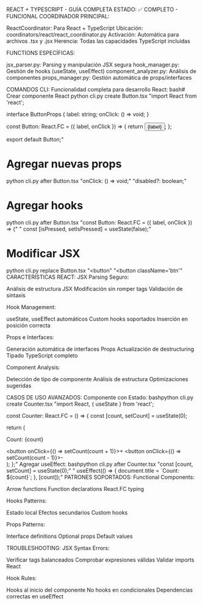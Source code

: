 REACT + TYPESCRIPT - GUÍA COMPLETA
ESTADO: ✅ COMPLETO - FUNCIONAL
COORDINADOR PRINCIPAL:

ReactCoordinator: Para React + TypeScript
Ubicación: coordinators/react/react_coordinator.py
Activación: Automática para archivos .tsx y .jsx
Herencia: Todas las capacidades TypeScript incluidas

FUNCTIONS ESPECÍFICAS:

jsx_parser.py: Parsing y manipulación JSX segura
hook_manager.py: Gestión de hooks (useState, useEffect)
component_analyzer.py: Análisis de componentes
props_manager.py: Gestión automática de props/interfaces

COMANDOS CLI:
Funcionalidad completa para desarrollo React:
bash# Crear componente React
python cli.py create Button.tsx "import React from 'react';

interface ButtonProps {
  label: string;
  onClick: () => void;
}

const Button: React.FC<ButtonProps> = ({ label, onClick }) => {
  return <button onClick={onClick}>{label}</button>;
};

export default Button;"

# Agregar nuevas props
python cli.py after Button.tsx "onClick: () => void;" "disabled?: boolean;"

# Agregar hooks
python cli.py after Button.tsx "const Button: React.FC<ButtonProps> = ({ label, onClick }) => {" "  const [isPressed, setIsPressed] = useState(false);"

# Modificar JSX
python cli.py replace Button.tsx "<button" "<button className='btn'"
CARACTERÍSTICAS REACT:
JSX Parsing Seguro:

Análisis de estructura JSX
Modificación sin romper tags
Validación de sintaxis

Hook Management:

useState, useEffect automáticos
Custom hooks soportados
Inserción en posición correcta

Props e Interfaces:

Generación automática de interfaces Props
Actualización de destructuring
Tipado TypeScript completo

Component Analysis:

Detección de tipo de componente
Análisis de estructura
Optimizaciones sugeridas

CASOS DE USO AVANZADOS:
Componente con Estado:
bashpython cli.py create Counter.tsx "import React, { useState } from 'react';

const Counter: React.FC = () => {
  const [count, setCount] = useState<number>(0);

  return (
    <div>
      <p>Count: {count}</p>
      <button onClick={() => setCount(count + 1)}>+</button>
      <button onClick={() => setCount(count - 1)}>-</button>
    </div>
  );
};"
Agregar useEffect:
bashpython cli.py after Counter.tsx "const [count, setCount] = useState<number>(0);" "
  useEffect(() => {
    document.title = \`Count: \${count}\`;
  }, [count]);"
PATRONES SOPORTADOS:
Functional Components:

Arrow functions
Function declarations
React.FC typing

Hooks Patterns:

Estado local
Efectos secundarios
Custom hooks

Props Patterns:

Interface definitions
Optional props
Default values

TROUBLESHOOTING:
JSX Syntax Errors:

Verificar tags balanceados
Comprobar expresiones válidas
Validar imports React

Hook Rules:

Hooks al inicio del componente
No hooks en condicionales
Dependencias correctas en useEffect
